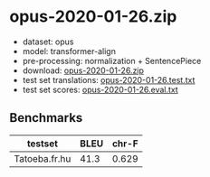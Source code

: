 # opus-2020-01-26.zip

* dataset: opus
* model: transformer-align
* pre-processing: normalization + SentencePiece
* download: [opus-2020-01-26.zip](https://object.pouta.csc.fi/OPUS-MT-models/fr-hu/opus-2020-01-26.zip)
* test set translations: [opus-2020-01-26.test.txt](https://object.pouta.csc.fi/OPUS-MT-models/fr-hu/opus-2020-01-26.test.txt)
* test set scores: [opus-2020-01-26.eval.txt](https://object.pouta.csc.fi/OPUS-MT-models/fr-hu/opus-2020-01-26.eval.txt)

## Benchmarks

| testset               | BLEU  | chr-F |
|-----------------------|-------|-------|
| Tatoeba.fr.hu 	| 41.3 	| 0.629 |

